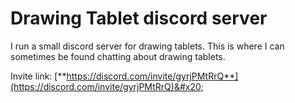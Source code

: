 # Drawing Tablet discord server

I run a small discord server for drawing tablets. This is where I can sometimes be found chatting about drawing tablets.&#x20;

Invite link: [**https://discord.com/invite/gyrjPMtRrQ**](https://discord.com/invite/gyrjPMtRrQ)&#x20;
